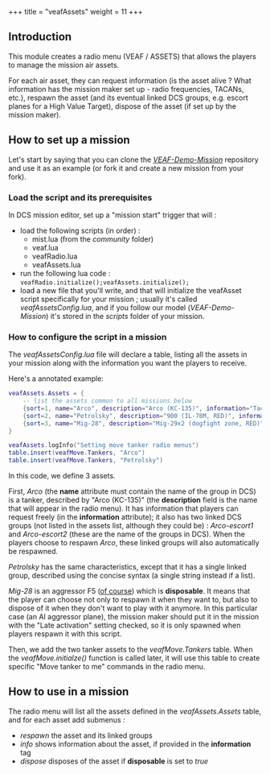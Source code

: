 +++
title = "veafAssets"
weight = 11
+++

## Introduction

This module creates a radio menu (VEAF / ASSETS) that allows the players to manage the mission air assets.

For each air asset, they can request information (is the asset alive ? What information has the mission maker set up - radio frequencies, TACANs, etc.), respawn the asset (and its eventual linked DCS groups, e.g. escort planes for a High Value Target), dispose of the asset (if set up by the mission maker).

## How to set up a mission

Let's start by saying that you can clone the *[VEAF-Demo-Mission](https://github.com/VEAF/VEAF-Demo-Mission)* repository and use it as an example (or fork it and create a new mission from your fork).

### Load the script and its prerequisites

In DCS mission editor, set up a "mission start" trigger that will :

* load the following scripts (in order) :
  * mist.lua (from the *community* folder)
  * veaf.lua
  * veafRadio.lua
  * veafAssets.lua
* run the following lua code : `veafRadio.initialize();veafAssets.initialize();`
* load a new file that you'll write, and that will initialize the veafAsset script specifically for your mission ; usually it's called *veafAssetsConfig.lua*, and if you follow our model (*VEAF-Demo-Mission*) it's stored in the *scripts* folder of your mission.

### How to configure the script in a mission

The *veafAssetsConfig.lua* file will declare a table, listing all the assets in your mission along with the information you want the players to receive.

Here's a annotated example:

```lua
veafAssets.Assets = {
    -- list the assets common to all missions below
    {sort=1, name="Arco", description="Arco (KC-135)", information="Tacan 11Y\nVHF 130.4 Mhz\nZone OUEST", linked={"Arco-escort1","Arco-escort2"}},
    {sort=2, name="Petrolsky", description="900 (IL-78M, RED)", information="VHF 267 Mhz", linked="Petrolsky-escort"},  
    {sort=3, name="Mig-28", description="Mig-29x2 (dogfight zone, RED)", disposable=true, information="They spawn near N41° 09' 31\" E043° 05' 08\""},
}

veafAssets.logInfo("Setting move tanker radio menus")
table.insert(veafMove.Tankers, "Arco")
table.insert(veafMove.Tankers, "Petrolsky")
```

In this code, we define 3 assets.

First, *Arco* (the **name** attribute must contain the name of the group in DCS) is a tanker, described by "Arco (KC-135)" (the **description** field is the name that will appear in the radio menu).
It has information that players can request freely (in the **information** attribute); it also has two linked DCS groups (not listed in the assets list, although they could be) : *Arco-escort1* and 
*Arco-escort2* (these are the name of the groups in DCS).
When the players choose to respawn *Arco*, these linked groups will also automatically be respawned.

*Petrolsky* has the same characteristics, except that it has a single linked group, described using the concise syntax (a single string instead if a list).

*Mig-28* is an aggressor F5 ([of course](https://topgun.fandom.com/wiki/MiG-28)) which is **disposable**. It means that the player can choose not only to respawn it when they want to, but also to dispose of it when they don't want to play with it anymore.
In this particular case (an AI aggressor plane), the mission maker should put it in the mission with the "Late activation" setting checked, so it is only spawned when players respawn it with this script.

Then, we add the two tanker assets to the *veafMove.Tankers* table.
When the *veafMove.initialze()* function is called later, it will use this table to create specific "Move tanker to me" commands in the radio menu.

## How to use in a mission

The radio menu will list all the assets defined in the *veafAssets.Assets* table, and for each asset add submenus :

* *respawn* the asset and its linked groups
* *info* shows information about the asset, if provided in the **information** tag
* *dispose* disposes of the asset if **disposable** is set to *true*
